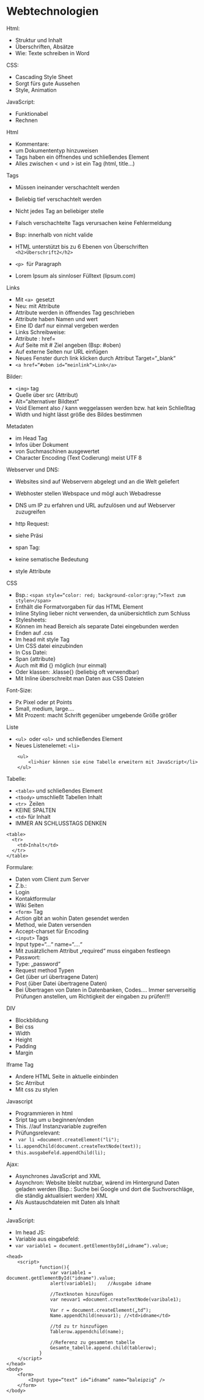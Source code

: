 <h1>Webtechnologien</h1>

Html:
-	Struktur und Inhalt
-	Überschriften, Absätze
-	Wie: Texte schreiben in Word

CSS:
-	Cascading Style Sheet
-	Sorgt fürs gute Aussehen
-	Style, Animation

JavaScript:
-	Funktionabel
-	Rechnen

Html
-	Kommentare: <!--Kommentar-->
-	<!DOCTYPE HTML> um Dokumententyp hinzuweisen
-	Tags haben ein öffnendes und schließendes Element
-	Alles zwischen < und > ist ein Tag (html, title…)

Tags
-	Müssen ineinander verschachtelt werden
-	Beliebig tief verschachtelt werden
-	Nicht jedes Tag an beliebiger stelle
-	Falsch verschachtelte Tags verursachen keine Fehlermeldung
-	Bsp: <head> innerhalb von <body> nicht valide

-	HTML unterstützt bis zu 6 Ebenen von Überschriften 
	``` <h2>Überschrift2</h2> ```
-	```<p> ```für Paragraph
-	Lorem Ipsum als sinnloser Fülltext (lipsum.com)

Links
-	Mit ```<a> ```gesetzt
-	Neu: mit Attribute
-	Attribute werden in öffnendes Tag geschrieben
-	Attribute haben Namen und wert
-	Eine ID darf nur einmal vergeben werden
-	Links Schreibweise:
-	Attribute : href=
-	Auf Seite mit # Ziel angeben (Bsp: #oben)
-	Auf externe Seiten nur URL einfügen
-	Neues Fenster durch link klicken durch Attribut Target=“_blank“
-	```<a href=“#oben id=“meinlink“>Link</a> ```

Bilder:
-	```<img>``` tag
-	Quelle über src (Attribut)
-	Alt=“alternativer Bildtext“ 
-	Void Element also / kann weggelassen werden bzw. hat kein Schließtag
-	Width und hight lässt größe des Bildes bestimmen

Metadaten 
-	im Head Tag
-	Infos über Dokument
-	von Suchmaschinen ausgewertet
-	Character Encoding (Text Codierung) meist UTF  8

Webserver und DNS:
-	Websites sind auf Webservern abgelegt und an die Welt geliefert
-	Webhoster stellen Webspace und mögl auch Webadresse
-	DNS um IP zu erfahren und URL aufzulösen und auf Webserver zuzugreifen 

-	http Request:
-	siehe Präsi

-	span Tag:
-	keine sematische Bedeutung
-	style Attribute

CSS
-	Bsp.: ```<span style=“color: red; background-color:gray;“>Text zum stylen</span>```
-	Enthält die Formatvorgaben für das HTML Element
-	Inline Styling lieber nicht verwenden, da unübersichtlich zum Schluss
-	Stylesheets:
-	Können im head Bereich als separate Datei eingebunden werden
-	Enden auf .css
-	Im head mit style Tag
-	Um CSS datei einzubinden <link>
-	In Css Datei:
-	Span {attribute}
-	Auch mit #id {} möglich (nur einmal)
-	Oder klassen: .klasse{} (beliebig oft verwendbar)
-	Mit Inline überschreibt man Daten aus CSS Dateien

Font-Size:
-	Px Pixel oder pt Points
-	Small, medium, large….
-	Mit Prozent: macht Schrift gegenüber umgebende Größe größer

Liste
-	```<ul> ```oder ```<ol> ```und schließendes Element
-	Neues Listenelemet: ```<li>```
```
	<ul>
		<li>hier können sie eine Tabelle erweitern mit JavaScript</li>
	</ul>
```

Tabelle:
-	```<table>``` und schließendes Element
-	```<tbody>``` umschließt Tabellen Inhalt
-	```<tr> ```Zeilen
-	KEINE SPALTEN
-	```<td>``` für Inhalt
-	IMMER AN SCHLUSSTAGS DENKEN
```
<table>
  <tr>
    <td>Inhalt</td>
  </tr>
</table>
```

Formulare:
-	Daten vom Client zum Server
-	Z.b.:
-	Login
-	Kontaktformular
-	Wiki Seiten
-	```<form>``` Tag
-	Action gibt an wohin Daten gesendet werden
-	Method, wie Daten versenden
-	Accept-charset für Encoding
-	```<input>``` Tags
-	Input type=“…“ name=“….“
-	Mit zusätzlichem Attribut „required“ muss eingaben festleegn 
-	Passwort:
-	Type: „password“
-	Request method Typen
-	Get (über url übertragene Daten)
-	Post (über Datei übertragene Daten)
-	Bei Übertragen von Daten in Datenbanken, Codes…. Immer serverseitig  Prüfungen anstellen, um Richtigkeit der eingaben zu prüfen!!!

DIV
-	Blockbildung
-	Bei css
-	Width
-	Height
-	Padding
-	Margin

Iframe Tag
-	Andere HTML Seite in aktuelle einbinden
-	Src Atrribut
-	Mit css zu stylen

Javascript
-	Programmieren in html
-	Sript tag um u beginnen/enden
-	This. //auf Instanzvariable zugreifen
-	Prüfungsrelevant:
-	``` var li =document.createElement("li");```
-	```li.appendChild(document.createTextNode(text));```
-	```this.ausgabeFeld.appendChild(li); ```

Ajax:
-	Asynchrones JavaScript and XML
-	Asynchron: Website bleibt nutzbar, wärend im Hintergrund Daten geladen werden (Bsp.: Suche bei Google und dort die Suchvorschläge, die ständig aktualisiert werden)
XML
-	Als Austauschdateien mit Daten als Inhalt
-	 
JavaScript:
-	Im head JS:
-	Variable aus eingabefeld:
-	```var variable1 = document.getElementbyId(„idname“).value;```
	
```
<head>
    <script>
            function(){
                var variable1 = document.getElementById("idname").value;
                alert(variable1);	 //Ausgabe idname

                //Textknoten hinzufügen
                var neuvar1 =document.createTextNode(varibale1);

                Var r = document.createElement(„td“);
                Name.appendChild(neuvar1); //<td>idname</td>

                //td zu tr hinzufügen
                Tablerow.appendchild(name);

                //Referenz zu gesammten tabelle
                Gesamte_tabelle.append.child(tablerow);
            }
    </script>
</head>
<body>
    <form>
	    <Input type=“text“ id=“idname“ name=“baleipzig“ />
    </form>
</body>
```
